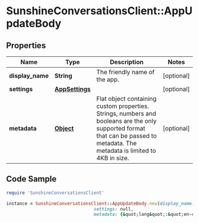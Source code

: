 # SunshineConversationsClient::AppUpdateBody

## Properties

Name | Type | Description | Notes
------------ | ------------- | ------------- | -------------
**display_name** | **String** | The friendly name of the app. | [optional] 
**settings** | [**AppSettings**](AppSettings.md) |  | [optional] 
**metadata** | [**Object**](.md) | Flat object containing custom properties. Strings, numbers and booleans  are the only supported format that can be passed to metadata. The metadata is limited to 4KB in size.  | [optional] 

## Code Sample

```ruby
require 'SunshineConversationsClient'

instance = SunshineConversationsClient::AppUpdateBody.new(display_name: My App,
                                 settings: null,
                                 metadata: {&quot;lang&quot;:&quot;en-ca&quot;})
```


